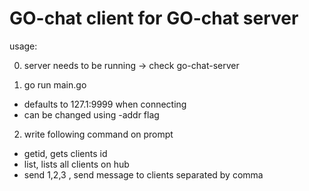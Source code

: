 # GO-chat client for GO-chat server

usage:

0. server needs to be running -> check go-chat-server

1. go run main.go 
  - defaults to 127.1:9999 when connecting
  - can be changed using -addr flag
2. write following command on prompt
  - getid, gets clients id
  - list, lists all clients on hub
  - send 1,2,3 <msg>, send message to clients separated by comma

  
